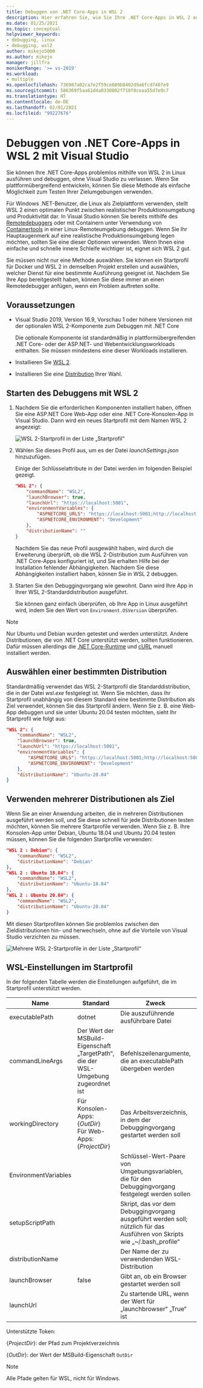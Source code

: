 ```yaml
---
title: Debuggen von .NET Core-Apps in WSL 2
description: Hier erfahren Sie, wie Sie Ihre .NET Core-Apps in WSL 2 ausführen und Debuggen, ohne Visual Studio zu verlassen.
ms.date: 01/25/2021
ms.topic: conceptual
helpviewer_keywords:
- debugging, linux
- debugging, wsl2
author: mikejo5000
ms.author: mikejo
manager: jillfra
monikerRange: '>= vs-2019'
ms.workload:
- multiple
ms.openlocfilehash: 736987a02ca7e2f59ce689b8402d9a6fcd7407e9
ms.sourcegitcommit: 586369f5aa61d4a0330802f718f0ceaa55d7e9c7
ms.translationtype: HT
ms.contentlocale: de-DE
ms.lasthandoff: 02/01/2021
ms.locfileid: "99227676"
---
```

# <a name="debug-net-core-apps-in-wsl-2-with-visual-studio"></a>Debuggen von .NET Core-Apps in WSL 2 mit Visual Studio

Sie können Ihre .NET Core-Apps problemlos mithilfe von WSL 2 in Linux ausführen und debuggen, ohne Visual Studio zu verlassen. Wenn Sie plattformübergreifend entwickeln, können Sie diese Methode als einfache Möglichkeit zum Testen Ihrer Zielumgebungen verwenden.

Für Windows .NET-Benutzer, die Linux als Zielplattform verwenden, stellt WSL 2 einen optimalen Punkt zwischen realistischer Produktionsumgebung und Produktivität dar. In Visual Studio können Sie bereits mithilfe des [Remotedebuggers](../debugger/remote-debugging-dotnet-core-linux-with-ssh.md) oder mit Containern unter Verwendung von [Containertools](../containers/overview.md) in einer Linux-Remoteumgebung debuggen. Wenn Sie Ihr Hauptaugenmerk auf eine realistische Produktionsumgebung legen möchten, sollten Sie eine dieser Optionen verwenden. Wenn Ihnen eine einfache und schnelle innere Schleife wichtiger ist, eignet sich WSL 2 gut.

Sie müssen nicht nur eine Methode auswählen. Sie können ein Startprofil für Docker und WSL 2 in demselben Projekt erstellen und auswählen, welcher Dienst für eine bestimmte Ausführung geeignet ist. Nachdem Sie Ihre App bereitgestellt haben, können Sie diese immer an einen Remotedebugger anfügen, wenn ein Problem auftreten sollte.

## <a name="prerequisites"></a>Voraussetzungen

- Visual Studio 2019, Version 16.9, Vorschau 1 oder höhere Versionen mit der optionalen WSL 2-Komponente zum Debuggen mit .NET Core

  Die optionale Komponente ist standardmäßig in plattformübergreifenden .NET Core- oder der ASP.NET- und Webentwicklungsworkloads enthalten. Sie müssen mindestens eine dieser Workloads installieren.

- Installieren Sie [WSL 2](/windows/wsl/about).

- Installieren Sie eine [Distribution](https://aka.ms/wslstore) Ihrer Wahl.

## <a name="start-debugging-with-wsl-2"></a>Starten des Debuggens mit WSL 2

1. Nachdem Sie die erforderlichen Komponenten installiert haben, öffnen Sie eine ASP.NET Core Web-App oder eine .NET Core-Konsolen-App in Visual Studio. Dann wird ein neues Startprofil mit dem Namen WSL 2 angezeigt:

   ![WSL 2-Startprofil in der Liste „Startprofil“](media/linux-wsl2-debugging-select-launch-profile.png)

1. Wählen Sie dieses Profil aus, um es der Datei *launchSettings.json* hinzuzufügen.

   Einige der Schlüsselattribute in der Datei werden im folgenden Beispiel gezeigt.

    ```json
    "WSL 2": {
        "commandName": "WSL2",
        "launchBrowser": true,
        "launchUrl": "https://localhost:5001",
        "environmentVariables": {
            "ASPNETCORE_URLS": "https://localhost:5001;http://localhost:5000",
            "ASPNETCORE_ENVIRONMENT": "Development"
        },
        "distributionName": ""
    }
    ```

   Nachdem Sie das neue Profil ausgewählt haben, wird durch die Erweiterung überprüft, ob die WSL 2-Distribution zum Ausführen von .NET Core-Apps konfiguriert ist, und Sie erhalten Hilfe bei der Installation fehlender Abhängigkeiten. Nachdem Sie diese Abhängigkeiten installiert haben, können Sie in WSL 2 debuggen.

1. Starten Sie den Debuggingvorgang wie gewohnt. Dann wird Ihre App in Ihrer WSL 2-Standarddistribution ausgeführt.

   Sie können ganz einfach überprüfen, ob Ihre App in Linux ausgeführt wird, indem Sie den Wert von `Environment.OSVersion` überprüfen.

>[!NOTE]
> Nur Ubuntu und Debian wurden getestet und werden unterstützt. Andere Distributionen, die von .NET Core unterstützt werden, sollten funktionieren. Dafür müssen allerdings die [.NET Core-Runtime](https://aka.ms/wsldotnet) und [cURL](https://curl.haxx.se/) manuell installiert werden.

## <a name="choose-a-specific-distribution"></a>Auswählen einer bestimmten Distribution

Standardmäßig verwendet das WSL 2-Startprofil die Standarddistribution, die in der Datei *wsl.exe* festgelegt ist. Wenn Sie möchten, dass Ihr Startprofil unabhängig von diesem Standard eine bestimmte Distribution als Ziel verwendet, können Sie das Startprofil ändern. Wenn Sie z. B. eine Web-App debuggen und sie unter Ubuntu 20.04 testen möchten, sieht Ihr Startprofil wie folgt aus:

```json
"WSL 2": {
    "commandName": "WSL2",
    "launchBrowser": true,
    "launchUrl": "https://localhost:5001",
    "environmentVariables": {
        "ASPNETCORE_URLS": "https://localhost:5001;http://localhost:5000",
        "ASPNETCORE_ENVIRONMENT": "Development"
    },
    "distributionName": "Ubuntu-20.04"
}
```

## <a name="target-multiple-distributions"></a>Verwenden mehrerer Distributionen als Ziel

Wenn Sie an einer Anwendung arbeiten, die in mehreren Distributionen ausgeführt werden soll, und Sie diese schnell für jede Distributionen testen möchten, können Sie mehrere Startprofile verwenden. Wenn Sie z. B. Ihre Konsolen-App unter Debian, Ubuntu 18.04 und Ubuntu 20.04 testen müssen, können Sie die folgenden Startprofile verwenden:

```json
"WSL 2 : Debian": {
    "commandName": "WSL2",
    "distributionName": "Debian"
},
"WSL 2 : Ubuntu 18.04": {
    "commandName": "WSL2",
    "distributionName": "Ubuntu-18.04"
},
"WSL 2 : Ubuntu 20.04": {
    "commandName": "WSL2",
    "distributionName": "Ubuntu-20.04"
}
```

Mit diesen Startprofilen können Sie problemlos zwischen den Zieldistributionen hin- und herwechseln, ohne auf die Vorteile von Visual Studio verzichten zu müssen.

![Mehrere WSL 2-Startprofile in der Liste „Startprofil“](media/linux-wsl2-debugging-switch-target-distribution.png)

## <a name="wsl-settings-in-the-launch-profile"></a>WSL-Einstellungen im Startprofil

In der folgenden Tabelle werden die Einstellungen aufgeführt, die im Startprofil unterstützt werden.

|Name|Standard|Zweck|Tokenunterstützung?|
|-|-|-|-|
|executablePath|dotnet|Die auszuführende ausführbare Datei|Ja|
|commandLineArgs|Der Wert der MSBuild-Eigenschaft „TargetPath“, die der WSL-Umgebung zugeordnet ist|Befehlszeilenargumente, die an executablePath übergeben werden|Ja|
|workingDirectory|Für Konsolen-Apps: {*OutDir*}</br>Für Web-Apps: {*ProjectDir*}|Das Arbeitsverzeichnis, in dem der Debuggingvorgang gestartet werden soll|Ja|
|EnvironmentVariables||Schlüssel-Wert-Paare von Umgebungsvariablen, die für den Debuggingvorgang festgelegt werden sollen|Ja|
|setupScriptPath||Skript, das vor dem Debuggingvorgang ausgeführt werden soll; nützlich für das Ausführen von Skripts wie „~/.bash_profile“|Ja|
|distributionName||Der Name der zu verwendenden WSL-Distribution|Nein|
|launchBrowser|false|Gibt an, ob ein Browser gestartet werden soll|Nein|
|launchUrl||Zu startende URL, wenn der Wert für „launchbrowser“ „True“ ist|Nein|

Unterstützte Token:

{*ProjectDir*}: der Pfad zum Projektverzeichnis

{*OutDir*}: der Wert der MSBuild-Eigenschaft `OutDir`

>[!NOTE]
> Alle Pfade gelten für WSL, nicht für Windows.
